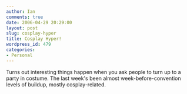 ```yaml
---
author: Ian
comments: true
date: 2006-04-29 20:29:00
layout: post
slug: cosplay-hyper
title: Cosplay Hyper!
wordpress_id: 479
categories:
- Personal
---
```


Turns out interesting things happen when you ask people to turn up to a party in costume.  The last week's been almost week-before-convention levels of buildup, mostly cosplay-related.  


